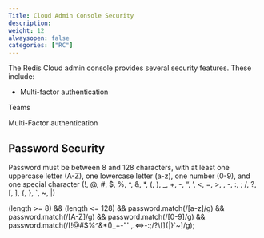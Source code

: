```yaml
---
Title: Cloud Admin Console Security
description:
weight: 12
alwaysopen: false
categories: ["RC"]
---
```


The Redis Cloud admin console provides several security features. These include:

* Multi-factor authentication



Teams

Multi-Factor authentication

## Password Security
Password must be between 8 and 128 characters, with at least one uppercase letter (A-Z), one lowercase letter (a-z), one number (0-9), and one special character (!, @, #, $, %, ^, &, *, (, ), _, +, -, “, ’, <, =, >, \, -, :, ; /, ?, [, ], {, }, `, ~, |)

(length >= 8) && (length <= 128) && password.match(/[a-z]/g) &&
  password.match(/[A-Z]/g) && password.match(/[0-9]/g) &&
  password.match(/[!@#$%^&*()\_\+\-\"\' ,.<=>\-:;/?\\\[\]\{|\}`~]/g);
